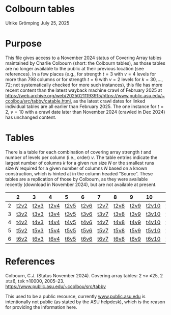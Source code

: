 Colbourn tables
================
Ulrike Grömping
July 25, 2025

# Purpose

This file gives access to a November 2024 status of Covering Array
tables maintained by Charlie Colbourn (short: the Colbourn tables), as
those tables are no longer available to the public at their previous
location (see references). In a few places (e.g., for strength $`t=3`$
with $`v=4`$ levels for more than 798 columns or for strength $`t=6`$
with $`v=2`$ levels for $`k=30,\dots,72`$; not systematically checked
for more such instances), this file has more recent content than the
latest wayback machine crawl of February 2025 at
<https://web.archive.org/web/20250211193915/https://www.public.asu.edu/~ccolbou/src/tabby/catable.html>,
as the latest crawl dates for linked individual tables are all earlier
than February 2025. The one instance for $`t=2`$, $`v=10`$ with a crawl
date later than November 2024 (crawled in Dec 2024) has unchanged
content.

# Tables

There is a table for each combination of covering array strength *t* and
number of levels per column (i.e., order) *v*. The table entries
indicate the largest number of columns *k* for a given run size *N* or
the smallest runs size *N* required for a given number of columns *N*
based on a known construction, which is hinted at in the column headed
“Source”. These tables are a replication of those by Colbourn, as they
were available recently (download in November 2024), but are not
available at present.

|  | 2 | 3 | 4 | 5 | 6 | 7 | 8 | 9 | 10 | 11 | 12 | 13 | 14 | 15 | 16 | 17 | 18 | 19 | 20 | 21 | 22 | 23 | 24 | 25 |
|:---|:---|:---|:---|:---|:---|:---|:---|:---|:---|:---|:---|:---|:---|:---|:---|:---|:---|:---|:---|:---|:---|:---|:---|:---|
| 2 | <a href='https://www.data2intelligence.de/ColbournTables/t2v2.html'>t2v2</a> | <a href='https://www.data2intelligence.de/ColbournTables/t2v3.html'>t2v3</a> | <a href='https://www.data2intelligence.de/ColbournTables/t2v4.html'>t2v4</a> | <a href='https://www.data2intelligence.de/ColbournTables/t2v5.html'>t2v5</a> | <a href='https://www.data2intelligence.de/ColbournTables/t2v6.html'>t2v6</a> | <a href='https://www.data2intelligence.de/ColbournTables/t2v7.html'>t2v7</a> | <a href='https://www.data2intelligence.de/ColbournTables/t2v8.html'>t2v8</a> | <a href='https://www.data2intelligence.de/ColbournTables/t2v9.html'>t2v9</a> | <a href='https://www.data2intelligence.de/ColbournTables/t2v10.html'>t2v10</a> | <a href='https://www.data2intelligence.de/ColbournTables/t2v11.html'>t2v11</a> | <a href='https://www.data2intelligence.de/ColbournTables/t2v12.html'>t2v12</a> | <a href='https://www.data2intelligence.de/ColbournTables/t2v13.html'>t2v13</a> | <a href='https://www.data2intelligence.de/ColbournTables/t2v14.html'>t2v14</a> | <a href='https://www.data2intelligence.de/ColbournTables/t2v15.html'>t2v15</a> | <a href='https://www.data2intelligence.de/ColbournTables/t2v16.html'>t2v16</a> | <a href='https://www.data2intelligence.de/ColbournTables/t2v17.html'>t2v17</a> | <a href='https://www.data2intelligence.de/ColbournTables/t2v18.html'>t2v18</a> | <a href='https://www.data2intelligence.de/ColbournTables/t2v19.html'>t2v19</a> | <a href='https://www.data2intelligence.de/ColbournTables/t2v20.html'>t2v20</a> | <a href='https://www.data2intelligence.de/ColbournTables/t2v21.html'>t2v21</a> | <a href='https://www.data2intelligence.de/ColbournTables/t2v22.html'>t2v22</a> | <a href='https://www.data2intelligence.de/ColbournTables/t2v23.html'>t2v23</a> | <a href='https://www.data2intelligence.de/ColbournTables/t2v24.html'>t2v24</a> | <a href='https://www.data2intelligence.de/ColbournTables/t2v25.html'>t2v25</a> |
| 3 | <a href='https://www.data2intelligence.de/ColbournTables/t3v2.html'>t3v2</a> | <a href='https://www.data2intelligence.de/ColbournTables/t3v3.html'>t3v3</a> | <a href='https://www.data2intelligence.de/ColbournTables/t3v4.html'>t3v4</a> | <a href='https://www.data2intelligence.de/ColbournTables/t3v5.html'>t3v5</a> | <a href='https://www.data2intelligence.de/ColbournTables/t3v6.html'>t3v6</a> | <a href='https://www.data2intelligence.de/ColbournTables/t3v7.html'>t3v7</a> | <a href='https://www.data2intelligence.de/ColbournTables/t3v8.html'>t3v8</a> | <a href='https://www.data2intelligence.de/ColbournTables/t3v9.html'>t3v9</a> | <a href='https://www.data2intelligence.de/ColbournTables/t3v10.html'>t3v10</a> | <a href='https://www.data2intelligence.de/ColbournTables/t3v11.html'>t3v11</a> | <a href='https://www.data2intelligence.de/ColbournTables/t3v12.html'>t3v12</a> | <a href='https://www.data2intelligence.de/ColbournTables/t3v13.html'>t3v13</a> | <a href='https://www.data2intelligence.de/ColbournTables/t3v14.html'>t3v14</a> | <a href='https://www.data2intelligence.de/ColbournTables/t3v15.html'>t3v15</a> | <a href='https://www.data2intelligence.de/ColbournTables/t3v16.html'>t3v16</a> | <a href='https://www.data2intelligence.de/ColbournTables/t3v17.html'>t3v17</a> | <a href='https://www.data2intelligence.de/ColbournTables/t3v18.html'>t3v18</a> | <a href='https://www.data2intelligence.de/ColbournTables/t3v19.html'>t3v19</a> | <a href='https://www.data2intelligence.de/ColbournTables/t3v20.html'>t3v20</a> | <a href='https://www.data2intelligence.de/ColbournTables/t3v21.html'>t3v21</a> | <a href='https://www.data2intelligence.de/ColbournTables/t3v22.html'>t3v22</a> | <a href='https://www.data2intelligence.de/ColbournTables/t3v23.html'>t3v23</a> | <a href='https://www.data2intelligence.de/ColbournTables/t3v24.html'>t3v24</a> | <a href='https://www.data2intelligence.de/ColbournTables/t3v25.html'>t3v25</a> |
| 4 | <a href='https://www.data2intelligence.de/ColbournTables/t4v2.html'>t4v2</a> | <a href='https://www.data2intelligence.de/ColbournTables/t4v3.html'>t4v3</a> | <a href='https://www.data2intelligence.de/ColbournTables/t4v4.html'>t4v4</a> | <a href='https://www.data2intelligence.de/ColbournTables/t4v5.html'>t4v5</a> | <a href='https://www.data2intelligence.de/ColbournTables/t4v6.html'>t4v6</a> | <a href='https://www.data2intelligence.de/ColbournTables/t4v7.html'>t4v7</a> | <a href='https://www.data2intelligence.de/ColbournTables/t4v8.html'>t4v8</a> | <a href='https://www.data2intelligence.de/ColbournTables/t4v9.html'>t4v9</a> | <a href='https://www.data2intelligence.de/ColbournTables/t4v10.html'>t4v10</a> | <a href='https://www.data2intelligence.de/ColbournTables/t4v11.html'>t4v11</a> | <a href='https://www.data2intelligence.de/ColbournTables/t4v12.html'>t4v12</a> | <a href='https://www.data2intelligence.de/ColbournTables/t4v13.html'>t4v13</a> | <a href='https://www.data2intelligence.de/ColbournTables/t4v14.html'>t4v14</a> | <a href='https://www.data2intelligence.de/ColbournTables/t4v15.html'>t4v15</a> | <a href='https://www.data2intelligence.de/ColbournTables/t4v16.html'>t4v16</a> | <a href='https://www.data2intelligence.de/ColbournTables/t4v17.html'>t4v17</a> | <a href='https://www.data2intelligence.de/ColbournTables/t4v18.html'>t4v18</a> | <a href='https://www.data2intelligence.de/ColbournTables/t4v19.html'>t4v19</a> | <a href='https://www.data2intelligence.de/ColbournTables/t4v20.html'>t4v20</a> | <a href='https://www.data2intelligence.de/ColbournTables/t4v21.html'>t4v21</a> | <a href='https://www.data2intelligence.de/ColbournTables/t4v22.html'>t4v22</a> | <a href='https://www.data2intelligence.de/ColbournTables/t4v23.html'>t4v23</a> | <a href='https://www.data2intelligence.de/ColbournTables/t4v24.html'>t4v24</a> | <a href='https://www.data2intelligence.de/ColbournTables/t4v25.html'>t4v25</a> |
| 5 | <a href='https://www.data2intelligence.de/ColbournTables/t5v2.html'>t5v2</a> | <a href='https://www.data2intelligence.de/ColbournTables/t5v3.html'>t5v3</a> | <a href='https://www.data2intelligence.de/ColbournTables/t5v4.html'>t5v4</a> | <a href='https://www.data2intelligence.de/ColbournTables/t5v5.html'>t5v5</a> | <a href='https://www.data2intelligence.de/ColbournTables/t5v6.html'>t5v6</a> | <a href='https://www.data2intelligence.de/ColbournTables/t5v7.html'>t5v7</a> | <a href='https://www.data2intelligence.de/ColbournTables/t5v8.html'>t5v8</a> | <a href='https://www.data2intelligence.de/ColbournTables/t5v9.html'>t5v9</a> | <a href='https://www.data2intelligence.de/ColbournTables/t5v10.html'>t5v10</a> | <a href='https://www.data2intelligence.de/ColbournTables/t5v11.html'>t5v11</a> | <a href='https://www.data2intelligence.de/ColbournTables/t5v12.html'>t5v12</a> | <a href='https://www.data2intelligence.de/ColbournTables/t5v13.html'>t5v13</a> | <a href='https://www.data2intelligence.de/ColbournTables/t5v14.html'>t5v14</a> | <a href='https://www.data2intelligence.de/ColbournTables/t5v15.html'>t5v15</a> | <a href='https://www.data2intelligence.de/ColbournTables/t5v16.html'>t5v16</a> | <a href='https://www.data2intelligence.de/ColbournTables/t5v17.html'>t5v17</a> | <a href='https://www.data2intelligence.de/ColbournTables/t5v18.html'>t5v18</a> | <a href='https://www.data2intelligence.de/ColbournTables/t5v19.html'>t5v19</a> | <a href='https://www.data2intelligence.de/ColbournTables/t5v20.html'>t5v20</a> | <a href='https://www.data2intelligence.de/ColbournTables/t5v21.html'>t5v21</a> | <a href='https://www.data2intelligence.de/ColbournTables/t5v22.html'>t5v22</a> | <a href='https://www.data2intelligence.de/ColbournTables/t5v23.html'>t5v23</a> | <a href='https://www.data2intelligence.de/ColbournTables/t5v24.html'>t5v24</a> | <a href='https://www.data2intelligence.de/ColbournTables/t5v25.html'>t5v25</a> |
| 6 | <a href='https://www.data2intelligence.de/ColbournTables/t6v2.html'>t6v2</a> | <a href='https://www.data2intelligence.de/ColbournTables/t6v3.html'>t6v3</a> | <a href='https://www.data2intelligence.de/ColbournTables/t6v4.html'>t6v4</a> | <a href='https://www.data2intelligence.de/ColbournTables/t6v5.html'>t6v5</a> | <a href='https://www.data2intelligence.de/ColbournTables/t6v6.html'>t6v6</a> | <a href='https://www.data2intelligence.de/ColbournTables/t6v7.html'>t6v7</a> | <a href='https://www.data2intelligence.de/ColbournTables/t6v8.html'>t6v8</a> | <a href='https://www.data2intelligence.de/ColbournTables/t6v9.html'>t6v9</a> | <a href='https://www.data2intelligence.de/ColbournTables/t6v10.html'>t6v10</a> | <a href='https://www.data2intelligence.de/ColbournTables/t6v11.html'>t6v11</a> | <a href='https://www.data2intelligence.de/ColbournTables/t6v12.html'>t6v12</a> | <a href='https://www.data2intelligence.de/ColbournTables/t6v13.html'>t6v13</a> | <a href='https://www.data2intelligence.de/ColbournTables/t6v14.html'>t6v14</a> | <a href='https://www.data2intelligence.de/ColbournTables/t6v15.html'>t6v15</a> | <a href='https://www.data2intelligence.de/ColbournTables/t6v16.html'>t6v16</a> | <a href='https://www.data2intelligence.de/ColbournTables/t6v17.html'>t6v17</a> | <a href='https://www.data2intelligence.de/ColbournTables/t6v18.html'>t6v18</a> | <a href='https://www.data2intelligence.de/ColbournTables/t6v19.html'>t6v19</a> | <a href='https://www.data2intelligence.de/ColbournTables/t6v20.html'>t6v20</a> | <a href='https://www.data2intelligence.de/ColbournTables/t6v21.html'>t6v21</a> | <a href='https://www.data2intelligence.de/ColbournTables/t6v22.html'>t6v22</a> | <a href='https://www.data2intelligence.de/ColbournTables/t6v23.html'>t6v23</a> | <a href='https://www.data2intelligence.de/ColbournTables/t6v24.html'>t6v24</a> | <a href='https://www.data2intelligence.de/ColbournTables/t6v25.html'>t6v25</a> |

# References

Colbourn, C.J. (Status November 2024). Covering array tables: 2 ≤v ≤25,
2 ≤t≤6, t≤k ≤10000, 2005–23.
<https://www.public.asu.edu/~ccolbou/src/tabby>

This used to be a public resource, currently www.public.asu.edu is
intentionally not public (as stated by the ASU helpdesk), which is the
reason for providing the information here.

